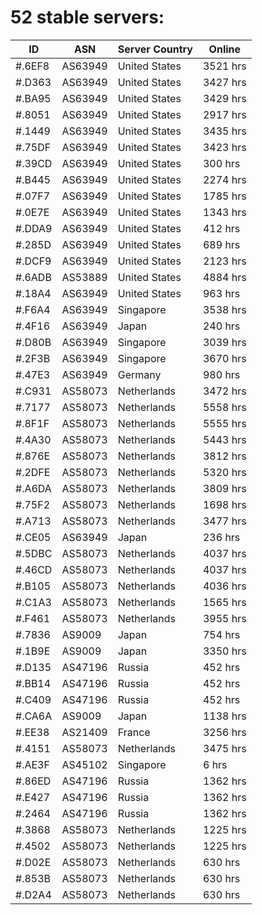 # 52 stable servers:

| ID | ASN | Server Country | Online |
| ------ | ------ | ------ | ------ |
| #.6EF8 | AS63949 | United States | 3521 hrs |
| #.D363 | AS63949 | United States | 3427 hrs |
| #.BA95 | AS63949 | United States | 3429 hrs |
| #.8051 | AS63949 | United States | 2917 hrs |
| #.1449 | AS63949 | United States | 3435 hrs |
| #.75DF | AS63949 | United States | 3423 hrs |
| #.39CD | AS63949 | United States | 300 hrs |
| #.B445 | AS63949 | United States | 2274 hrs |
| #.07F7 | AS63949 | United States | 1785 hrs |
| #.0E7E | AS63949 | United States | 1343 hrs |
| #.DDA9 | AS63949 | United States | 412 hrs |
| #.285D | AS63949 | United States | 689 hrs |
| #.DCF9 | AS63949 | United States | 2123 hrs |
| #.6ADB | AS53889 | United States | 4884 hrs |
| #.18A4 | AS63949 | United States | 963 hrs |
| #.F6A4 | AS63949 | Singapore | 3538 hrs |
| #.4F16 | AS63949 | Japan | 240 hrs |
| #.D80B | AS63949 | Singapore | 3039 hrs |
| #.2F3B | AS63949 | Singapore | 3670 hrs |
| #.47E3 | AS63949 | Germany | 980 hrs |
| #.C931 | AS58073 | Netherlands | 3472 hrs |
| #.7177 | AS58073 | Netherlands | 5558 hrs |
| #.8F1F | AS58073 | Netherlands | 5555 hrs |
| #.4A30 | AS58073 | Netherlands | 5443 hrs |
| #.876E | AS58073 | Netherlands | 3812 hrs |
| #.2DFE | AS58073 | Netherlands | 5320 hrs |
| #.A6DA | AS58073 | Netherlands | 3809 hrs |
| #.75F2 | AS58073 | Netherlands | 1698 hrs |
| #.A713 | AS58073 | Netherlands | 3477 hrs |
| #.CE05 | AS63949 | Japan | 236 hrs |
| #.5DBC | AS58073 | Netherlands | 4037 hrs |
| #.46CD | AS58073 | Netherlands | 4037 hrs |
| #.B105 | AS58073 | Netherlands | 4036 hrs |
| #.C1A3 | AS58073 | Netherlands | 1565 hrs |
| #.F461 | AS58073 | Netherlands | 3955 hrs |
| #.7836 | AS9009 | Japan | 754 hrs |
| #.1B9E | AS9009 | Japan | 3350 hrs |
| #.D135 | AS47196 | Russia | 452 hrs |
| #.BB14 | AS47196 | Russia | 452 hrs |
| #.C409 | AS47196 | Russia | 452 hrs |
| #.CA6A | AS9009 | Japan | 1138 hrs |
| #.EE38 | AS21409 | France | 3256 hrs |
| #.4151 | AS58073 | Netherlands | 3475 hrs |
| #.AE3F | AS45102 | Singapore | 6 hrs |
| #.86ED | AS47196 | Russia | 1362 hrs |
| #.E427 | AS47196 | Russia | 1362 hrs |
| #.2464 | AS47196 | Russia | 1362 hrs |
| #.3868 | AS58073 | Netherlands | 1225 hrs |
| #.4502 | AS58073 | Netherlands | 1225 hrs |
| #.D02E | AS58073 | Netherlands | 630 hrs |
| #.853B | AS58073 | Netherlands | 630 hrs |
| #.D2A4 | AS58073 | Netherlands | 630 hrs |

